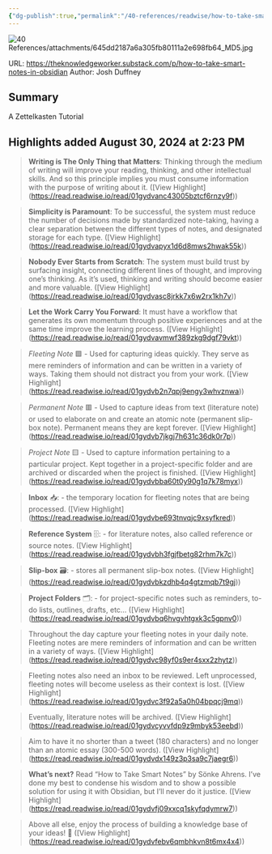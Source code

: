 ```yaml
---
{"dg-publish":true,"permalink":"/40-references/readwise/how-to-take-smart-notes-in-obsidian/","tags":["rw/articles"]}
---
```


![40 References/attachments/645dd2187a6a305fb80111a2e698fb64_MD5.jpg](/img/user/40%20References/attachments/645dd2187a6a305fb80111a2e698fb64_MD5.jpg)
  
URL: https://theknowledgeworker.substack.com/p/how-to-take-smart-notes-in-obsidian
Author: Josh Duffney

## Summary

A Zettelkasten Tutorial

## Highlights added August 30, 2024 at 2:23 PM
>**Writing is The Only Thing that Matters**: Thinking through the medium of writing will improve your reading, thinking, and other intellectual skills. And so this principle implies you must consume information with the purpose of writing about it. ([View Highlight] (https://read.readwise.io/read/01gydvanc43005bztcf6rnzy9f))


>**Simplicity is Paramount**: To be successful, the system must reduce the number of decisions made by standardized note-taking, having a clear separation between the different types of notes, and designated storage for each type. ([View Highlight] (https://read.readwise.io/read/01gydvapyx1d6d8mws2hwak55k))


>**Nobody Ever Starts from Scratch**: The system must build trust by surfacing insight, connecting different lines of thought, and improving one’s thinking. As it’s used, thinking and writing should become easier and more valuable. ([View Highlight] (https://read.readwise.io/read/01gydvasc8jrkk7x6w2rx1kh7v))


>**Let the Work Carry You Forward**: It must have a workflow that generates its own momentum through positive experiences and at the same time improve the learning process. ([View Highlight] (https://read.readwise.io/read/01gydvavmwf389zkg9dgf79vkt))


>*Fleeting Note* 🟩 - Used for capturing ideas quickly. They serve as mere reminders of information and can be written in a variety of ways. Taking them should not distract you from your work. ([View Highlight] (https://read.readwise.io/read/01gydvb2n7qpj9engy3whvznwa))


>*Permanent Note* 🟥 - Used to capture ideas from text (literature note) or used to elaborate on and create an atomic note (permanent slip-box note). Permanent means they are kept forever. ([View Highlight] (https://read.readwise.io/read/01gydvb7jkgj7h631c36dk0r7p))


>*Project Note* 🟨 - Used to capture information pertaining to a particular project. Kept together in a project-specific folder and are archived or discarded when the project is finished. ([View Highlight] (https://read.readwise.io/read/01gydvbba60t0y90g1q7k78myx))


>**Inbox** 📥: - the temporary location for fleeting notes that are being processed. ([View Highlight] (https://read.readwise.io/read/01gydvbe693tnvqjc9xsyfkred))


>**Reference System** 🗄️: - for literature notes, also called reference or source notes. ([View Highlight] (https://read.readwise.io/read/01gydvbh3fgjfbetg82rhm7k7c))


>**Slip-box** 🗃️: - stores all permanent slip-box notes. ([View Highlight] (https://read.readwise.io/read/01gydvbkzdhb4q4gtzmqb7t9gj))


>**Project Folders** 🗂️: - for project-specific notes such as reminders, to-do lists, outlines, drafts, etc… ([View Highlight] (https://read.readwise.io/read/01gydvbq6hvgvhtgxk3c5gpnv0))


>Throughout the day capture your fleeting notes in your daily note. Fleeting notes are mere reminders of information and can be written in a variety of ways. ([View Highlight] (https://read.readwise.io/read/01gydvc98yf0s9er4sxx2zhytz))


>Fleeting notes also need an inbox to be reviewed. Left unprocessed, fleeting notes will become useless as their context is lost. ([View Highlight] (https://read.readwise.io/read/01gydvc3f92a5a0h04bpqcj9mq))


>Eventually, literature notes will be archived. ([View Highlight] (https://read.readwise.io/read/01gydvcyvvfdp9z9mbyk53eebd))


>Aim to have it no shorter than a tweet (180 characters) and no longer than an atomic essay (300-500 words). ([View Highlight] (https://read.readwise.io/read/01gydvdx149z3p3sa9c7jaegr6))


>**What’s next?** Read “How to Take Smart Notes” by Sönke Ahrens. I’ve done my best to condense his wisdom and to show a possible solution for using it with Obsidian, but I’ll never do it justice. ([View Highlight] (https://read.readwise.io/read/01gydvfj09xxcq1skyfqdymrw7))


>Above all else, enjoy the process of building a knowledge base of your ideas! 🎉 ([View Highlight] (https://read.readwise.io/read/01gydvfebv6qmbhkvn8t6mx4x4))


